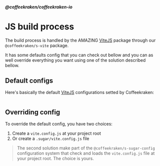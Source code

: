 <!--
/**
 * @name            Build
 * @namespace       doc.js
 * @type            Markdown
 * @platform        md
 * @status          stable
 * @menu            Documentation / JS - Node           /doc/js/build
 *
 * @since           2.0.0
 * @author    Olivier Bossel <olivier.bossel@gmail.com> (https://coffeekraken.io)
 */
-->

<!-- image -->

<!-- header -->
##### @coffeekraken/coffeekraken-io



# JS build process

The build process is handled by the AMAZING [ViteJS](https://vitejs.dev) package through our `@coffeekraken/s-vite` package.

It has some defaults config that you can check out bellow and you can as well override everything you want using one of the solution described bellow.

## Default configs

Here's basically the default [ViteJS](https://vitejs.dev) configurations setted by Coffeekraken:

```js


```


## Overriding config

To override the default config, you have two choices:

1. Create a `vite.config.js` at your project root
2. Or create a `.sugar/vite.config.js` file

> The second solution make part of the `@coffeekraken/s-sugar-config` configuration system that check and loads the `vite.config.js` file at your project root. The choice is yours.


